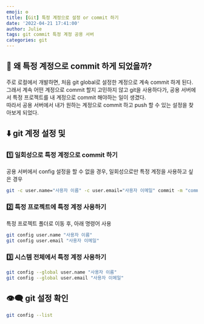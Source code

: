 ```yaml
---
emoji: ⚙ 
title: [Git] 특정 계정으로 설정 or commit 하기
date: '2022-04-21 17:41:00'
author: Julie
tags: git commit 특정 계정 공용 서버
categories: git
---
```


## 🧐 왜 특정 계정으로 commit 하게 되었을까?

주로 로컬에서 개발하면, 처음 git global로 설정한 계정으로 계속 commit 하게 된다.  
그래서 계속 어떤 계정으로 commit 할지 고민하지 않고 git을 사용하다가, 공용 서버에서 특정 프로젝트를 내 계정으로 commit 해야하는 일이 생겼다.  
따라서 공용 서버에서 내가 원하는 계정으로 commit 하고 push 할 수 있는 설정을 찾아보게 되었다.  

## ⬇️ git 계정 설정 및 

### 1️⃣ 일회성으로 특정 계정으로 commit 하기

공용 서버에서 config 설정을 할 수 없을 경우, 일회성으로만 특정 계정을 사용하고 싶은 경우
```bash
git -c user.name="사용자 이름" -c user.email="사용자 이메일" commit -m "commit message"
```

### 2️⃣ 특정 프로젝트에 특정 계정 사용하기

특정 프로젝트 폴더로 이동 후, 아래 명령어 사용
```bash
git config user.name "사용자 이름"
git config user.email "사용자 이메일"
```

### 3️⃣ 시스템 전체에서 특정 계정 사용하기

```bash
git config --global user.name "사용자 이름"
git config --global user.email "사용자 이메일"
```

## 👁️‍🗨️ git 설정 확인

```bash
git config --list
```



```toc

```
